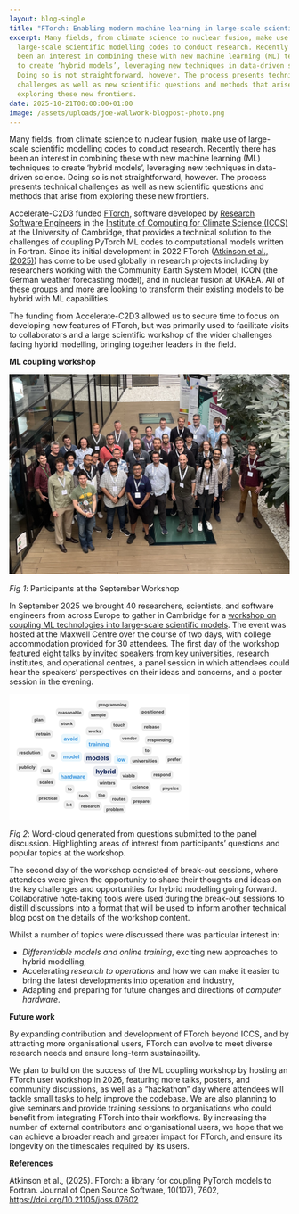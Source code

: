 ```yaml
---
layout: blog-single
title: "FTorch: Enabling modern machine learning in large-scale scientific software"
excerpt: Many fields, from climate science to nuclear fusion, make use of
  large-scale scientific modelling codes to conduct research. Recently there has
  been an interest in combining these with new machine learning (ML) techniques
  to create ‘hybrid models’, leveraging new techniques in data-driven science.
  Doing so is not straightforward, however. The process presents technical
  challenges as well as new scientific questions and methods that arise from
  exploring these new frontiers.
date: 2025-10-21T00:00:00+01:00
image: /assets/uploads/joe-wallwork-blogpost-photo.png
---
```

Many fields, from climate science to nuclear fusion, make use of large-scale scientific modelling codes to conduct research. Recently there has been an interest in combining these with new machine learning (ML) techniques to create ‘hybrid models’, leveraging new techniques in data-driven science. Doing so is not straightforward, however. The process presents technical challenges as well as new scientific questions and methods that arise from exploring these new frontiers.

Accelerate-C2D3 funded [FTorch](https://github.com/Cambridge-ICCS/FTorch), software developed by [Research Software Engineers](https://society-rse.org/) in the [Institute of Computing for Climate Science (ICCS)](https://iccs.cam.ac.uk/) at the University of Cambridge, that provides a technical solution to the challenges of coupling PyTorch ML codes to computational models written in Fortran. Since its initial development in 2022 FTorch ([Atkinson et al., (2025)](https://joss.theoj.org/papers/10.21105/joss.07602)) has come to be used globally in research projects including by researchers working with the Community Earth System Model, ICON (the German weather forecasting model), and in nuclear fusion at UKAEA. All of these groups and more are looking to transform their existing models to be hybrid with ML capabilities.

The funding from Accelerate-C2D3 allowed us to secure time to focus on developing new features of FTorch, but was primarily used to facilitate visits to collaborators and a large scientific workshop of the wider challenges facing hybrid modelling, bringing together leaders in the field.

**M﻿L coupling workshop**

![Fig 1: Participants at the September Workshop ](/assets/uploads/workshop-photo.jpeg "Fig 1: Participants at the September Workshop ")

*Fig 1*: Participants at the September Workshop

In September 2025 we brought 40 researchers, scientists, and software engineers from across Europe to gather in Cambridge for a [workshop on coupling ML technologies into large-scale scientific models](https://cambridge-iccs.github.io/ml-coupling-workshop/). The event was hosted at the Maxwell Centre over the course of two days, with college accommodation provided for 30 attendees. The first day of the workshop featured [eight talks by invited speakers from key universities](https://cambridge-iccs.github.io/ml-coupling-workshop/programme.html#talks), research institutes, and operational centres, a panel session in which attendees could hear the speakers’ perspectives on their ideas and concerns, and a poster session in the evening.

![Fig 2: Word-cloud generated from questions submitted to the panel discussion. Highlighting areas of interest from participants’ questions and popular topics at the workshop.](/assets/uploads/joewallwork_wordcloud.png "Fig 2: Word-cloud generated from questions submitted to the panel discussion. Highlighting areas of interest from participants’ questions and popular topics at the workshop.")

*Fig 2*: Word-cloud generated from questions submitted to the panel discussion. Highlighting areas of interest from participants’ questions and popular topics at the workshop.

The second day of the workshop consisted of break-out sessions, where attendees were given the opportunity to share their thoughts and ideas on the key challenges and opportunities for hybrid modelling going forward. Collaborative note-taking tools were used during the break-out sessions to distill discussions into a format that will be used to inform another technical blog post on the details of the workshop content.

Whilst a number of topics were discussed there was particular interest in:

* *Differentiable models and online training*, exciting new approaches to hybrid modelling,
* Accelerating *research to operations* and how we can make it easier to bring the latest developments into operation and industry,
* Adapting and preparing for future changes and directions of *computer hardware*.

**F﻿uture work**

By expanding contribution and development of FTorch beyond ICCS, and by attracting more organisational users, FTorch can evolve to meet diverse research needs and ensure long-term sustainability.

We plan to build on the success of the ML coupling workshop by hosting an FTorch user workshop in 2026, featuring more talks, posters, and community discussions, as well as a “hackathon” day where attendees will tackle small tasks to help improve the codebase. We are also planning to give seminars and provide training sessions to organisations who could benefit from integrating FTorch into their workflows. By increasing the number of external contributors and organisational users, we hope that we can achieve a broader reach and greater impact for FTorch, and ensure its longevity on the timescales required by its users.

**R﻿eferences**

Atkinson et al., (2025). FTorch: a library for coupling PyTorch models to Fortran. Journal of Open Source Software, 10(107), 7602, <https://doi.org/10.21105/joss.07602>